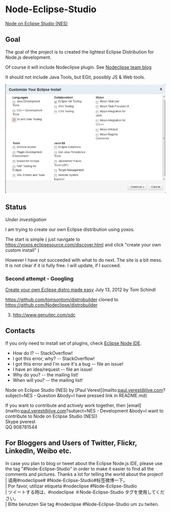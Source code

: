 Node-Eclipse-Studio
===================

[Node on Eclipse Studio (NES)](https://github.com/Nodeclipse/Node-Eclipse-Studio)

<!-- NODE DONE -->

## Goal

The goal of the project is to created the lightest Eclipse Distribution for Node.js development.

Of course it will include Nodeclipse plugin. See [Nodeclipse team blog](https://github.com/Nodeclipse/nodeclipse-blog#blog)

It should not include Java Tools, but EGit, possibly JS & Web tools.

![Yoxos-JS-Git.PNG](Pictures/Yoxos-JS-Git.PNG)

## Status 

*Under investigation*

I am trying to create our own Eclipse distribution using yoxos.

The start is simple ( just navigate to https://yoxos.eclipsesource.com/discover.html
and click "create your own custom install" )

However I have not succeeded with what to do next. The site is a bit mess. It is not clear if it is fully free.
 I will update, if I succeed.
 
### Second attempt - Googling
 
[Create your own Eclipse distro made easy](http://tomsondev.bestsolution.at/2012/07/13/create-your-own-eclipse-distro-made-easy/) 
 July 13, 2012 by Tom Schindl
 
https://github.com/tomsontom/distrobuilder cloned to https://github.com/Nodeclipse/distrobuilder

3) http://www.genuitec.com/sdc

## Contacts

If you only need to install set of plugins, check [Eclipse Node IDE](https://github.com/Nodeclipse/eclipse-node-ide).

* How do I? -- StackOverflow!
* I got this error, why? -- StackOverflow!
* I got this error and I'm sure it's a bug -- file an issue!
* I have an idea/request -- file an issue!
* Why do you? -- the mailing list!
* When will you? -- the mailing list! 

Node on Eclipse Studio (NES) by [Paul Verest](mailto:paul.verest@live.com?subject=NES - Question
&body=I have pressed link in README.md)

If you want to contribute and actively work together, then [email](mailto:paul.verest@live.com?subject=NES - Development
&body=I want to contribute to Node on Eclipse Studio (NES))  
Skype pverest  
QQ 908781544  

## For Bloggers and Users of Twitter, Flickr, LinkedIn, Weibo etc.

In case you plan to blog or tweet about the Eclipse Node.js IDE, please use the tag "#Node-Eclipse-Studio"
 in order to make it easier to find all the comments and pictures. Thanks a lot for telling the world about the project!  
  | 请用#nodeclipse# #Node-Eclipse-Studio#标签微博一下。  
  | Por favor, utilizar etiqueta #nodeclipse #Node-Eclipse-Studio  
  | ツイートする時は、#nodeclipse ＃Node-Eclipse-Studio タグを使用してください。   
  | Bitte benutzen Sie tag #nodeclipse #Node-Eclipse-Studio um zu twiten.
 
